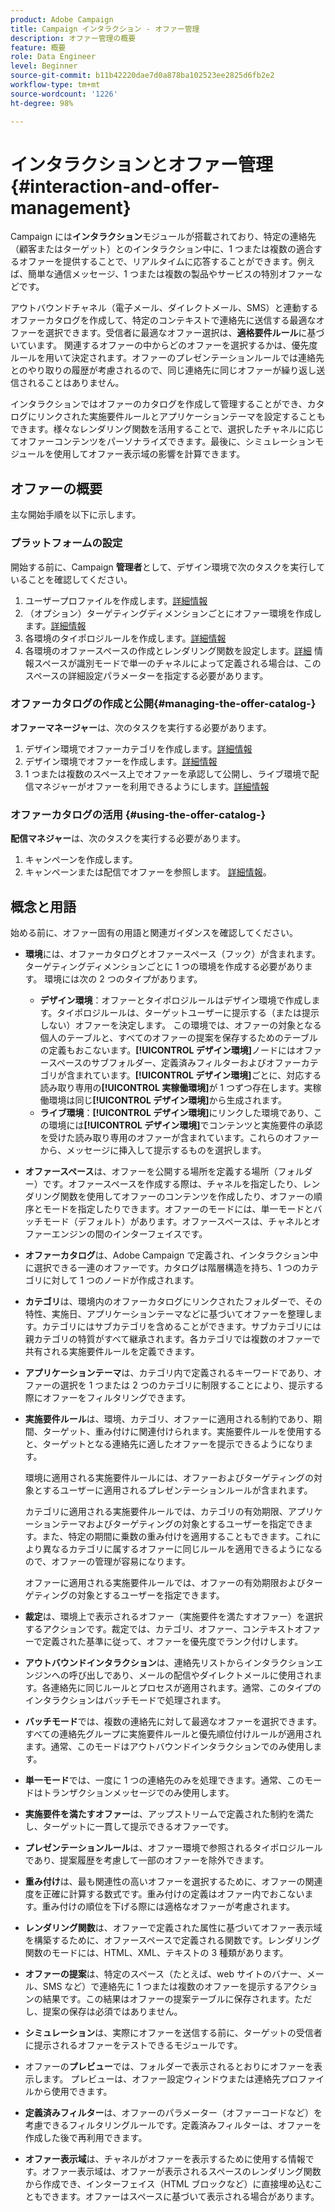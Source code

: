 ```yaml
---
product: Adobe Campaign
title: Campaign インタラクション - オファー管理
description: オファー管理の概要
feature: 概要
role: Data Engineer
level: Beginner
source-git-commit: b11b42220dae7d0a878ba102523ee2825d6fb2e2
workflow-type: tm+mt
source-wordcount: '1226'
ht-degree: 98%

---
```


# インタラクションとオファー管理{#interaction-and-offer-management}

Campaign には&#x200B;**インタラクション**&#x200B;モジュールが搭載されており、特定の連絡先（顧客またはターゲット）とのインタラクション中に、1 つまたは複数の適合するオファーを提供することで、リアルタイムに応答することができます。例えば、簡単な通信メッセージ、1 つまたは複数の製品やサービスの特別オファーなどです。

アウトバウンドチャネル（電子メール、ダイレクトメール、SMS）と連動するオファーカタログを作成して、特定のコンテキストで連絡先に送信する最適なオファーを選択できます。受信者に最適なオファー選択は、**適格要件ルール**&#x200B;に基づいています。 関連するオファーの中からどのオファーを選択するかは、優先度ルールを用いて決定されます。オファーのプレゼンテーションルールでは連絡先とのやり取りの履歴が考慮されるので、同じ連絡先に同じオファーが繰り返し送信されることはありません。

インタラクションではオファーのカタログを作成して管理することができ、カタログにリンクされた実施要件ルールとアプリケーションテーマを設定することもできます。様々なレンダリング関数を活用することで、選択したチャネルに応じてオファーコンテンツをパーソナライズできます。最後に、シミュレーションモジュールを使用してオファー表示域の影響を計算できます。

## オファーの概要

主な開始手順を以下に示します。

### プラットフォームの設定

開始する前に、Campaign **管理者**&#x200B;として、デザイン環境で次のタスクを実行していることを確認してください。

1. ユーザープロファイルを作成します。[詳細情報](interaction-operators.md)
1. （オプション）ターゲティングディメンションごとにオファー環境を作成します。[詳細情報](interaction-env.md)
1. 各環境のタイポロジルールを作成します。[詳細情報](interaction-offer.md#offer-presentation)
1. 各環境のオファースペースの作成とレンダリング関数を設定します。[詳細](interaction-offer-spaces.md)
情報スペースが識別モードで単一のチャネルによって定義される場合は、このスペースの詳細設定パラメーターを指定する必要があります。

### オファーカタログの作成と公開{#managing-the-offer-catalog-}

**オファーマネージャー**&#x200B;は、次のタスクを実行する必要があります。

1. デザイン環境でオファーカテゴリを作成します。[詳細情報](interaction-offer-catalog.md#creating-offer-categories)
1. デザイン環境でオファーを作成します。[詳細情報](interaction-offer.md)
1. 1 つまたは複数のスペース上でオファーを承認して公開し、ライブ環境で配信マネジャーがオファーを利用できるようにします。[詳細情報](interaction-offer.md#approve-offers)

### オファーカタログの活用 {#using-the-offer-catalog-}

**配信マネジャー**&#x200B;は、次のタスクを実行する必要があります。

1. キャンペーンを作成します。
1. キャンペーンまたは配信でオファーを参照します。 [詳細情報](interaction-send-offers.md)。


## 概念と用語

始める前に、オファー固有の用語と関連ガイダンスを確認してください。

* **環境**には、オファーカタログとオファースペース（フック）が含まれます。ターゲティングディメンションごとに 1 つの環境を作成する必要があります。
環境には次の 2 つのタイプがあります。

   * **デザイン環境**：オファーとタイポロジルールはデザイン環境で作成します。タイポロジルールは、ターゲットユーザーに提示する（または提示しない）オファーを決定します。 この環境では、オファーの対象となる個人のテーブルと、すべてのオファーの提案を保存するためのテーブルの定義もおこないます。**[!UICONTROL デザイン環境]**&#x200B;ノードにはオファースペースのサブフォルダー、定義済みフィルターおよびオファーカテゴリが含まれています。**[!UICONTROL デザイン環境]**&#x200B;ごとに、対応する読み取り専用の&#x200B;**[!UICONTROL 実稼働環境]**&#x200B;が 1 つずつ存在します。実稼働環境は同じ&#x200B;**[!UICONTROL デザイン環境]**&#x200B;から生成されます。
   * **ライブ環境**：**[!UICONTROL デザイン環境]**&#x200B;にリンクした環境であり、この環境には&#x200B;**[!UICONTROL デザイン環境]**&#x200B;でコンテンツと実施要件の承認を受けた読み取り専用のオファーが含まれています。これらのオファーから、メッセージに挿入して提示するものを選択します。

* **オファースペース**&#x200B;は、オファーを公開する場所を定義する場所（フォルダー）です。オファースペースを作成する際は、チャネルを指定したり、レンダリング関数を使用してオファーのコンテンツを作成したり、オファーの順序とモードを指定したりできます。オファーのモードには、単一モードとバッチモード（デフォルト）があります。オファースペースは、チャネルとオファーエンジンの間のインターフェイスです。
* **オファーカタログ**&#x200B;は、Adobe Campaign で定義され、インタラクション中に選択できる一連のオファーです。カタログは階層構造を持ち、1 つのカテゴリに対して 1 つのノードが作成されます。
* **カテゴリ**&#x200B;は、環境内のオファーカタログにリンクされたフォルダーで、その特性、実施日、アプリケーションテーマなどに基づいてオファーを整理します。カテゴリにはサブカテゴリを含めることができます。サブカテゴリには親カテゴリの特質がすべて継承されます。各カテゴリでは複数のオファーで共有される実施要件ルールを定義できます。
* **アプリケーションテーマ**&#x200B;は、カテゴリ内で定義されるキーワードであり、オファーの選択を 1 つまたは 2 つのカテゴリに制限することにより、提示する際にオファーをフィルタリングできます。
* **実施要件ルール**&#x200B;は、環境、カテゴリ、オファーに適用される制約であり、期間、ターゲット、重み付けに関連付けられます。実施要件ルールを使用すると、ターゲットとなる連絡先に適したオファーを提示できるようになります。

   環境に適用される実施要件ルールには、オファーおよびターゲティングの対象とするユーザーに適用されるプレゼンテーションルールが含まれます。

   カテゴリに適用される実施要件ルールでは、カテゴリの有効期限、アプリケーションテーマおよびターゲティングの対象とするユーザーを指定できます。また、特定の期間に乗数の重み付けを適用することもできます。これにより異なるカテゴリに属するオファーに同じルールを適用できるようになるので、オファーの管理が容易になります。

   オファーに適用される実施要件ルールでは、オファーの有効期限およびターゲティングの対象とするユーザーを指定できます。

* **裁定**&#x200B;は、環境上で表示されるオファー（実施要件を満たすオファー）を選択するアクションです。裁定では、カテゴリ、オファー、コンテキストオファーで定義された基準に従って、オファーを優先度でランク付けします。
* **アウトバウンドインタラクション**&#x200B;は、連絡先リストからインタラクションエンジンへの呼び出しであり、メールの配信やダイレクトメールに使用されます。各連絡先に同じルールとプロセスが適用されます。通常、このタイプのインタラクションはバッチモードで処理されます。
* **バッチモード**&#x200B;では、複数の連絡先に対して最適なオファーを選択できます。すべての連絡先グループに実施要件ルールと優先順位付けルールが適用されます。通常、このモードはアウトバウンドインタラクションでのみ使用します。
* **単一モード**&#x200B;では、一度に 1 つの連絡先のみを処理できます。通常、このモードはトランザクションメッセージでのみ使用します。
* **実施要件を満たすオファー**&#x200B;は、アップストリームで定義された制約を満たし、ターゲットに一貫して提示できるオファーです。
* **プレゼンテーションルール**&#x200B;は、オファー環境で参照されるタイポロジルールであり、提案履歴を考慮して一部のオファーを除外できます。
* **重み付け**&#x200B;は、最も関連性の高いオファーを選択するために、オファーの関連度を正確に計算する数式です。重み付けの定義はオファー内でおこないます。重み付けの順位を下げる際には適格なオファーが考慮されます。
* **レンダリング関数**&#x200B;は、オファーで定義された属性に基づいてオファー表示域を構築するために、オファースペースで定義される関数です。レンダリング関数のモードには、HTML、XML、テキストの 3 種類があります。
* **オファーの提案**&#x200B;は、特定のスペース（たとえば、web サイトのバナー、メール、SMS など）で連絡先に 1 つまたは複数のオファーを提示するアクションの結果です。この結果はオファーの提案テーブルに保存されます。ただし、提案の保存は必須ではありません。
* **シミュレーション**&#x200B;は、実際にオファーを送信する前に、ターゲットの受信者に提示されるオファーをテストできるモジュールです。
* オファーの&#x200B;**プレビュー**&#x200B;では、フォルダーで表示されるとおりにオファーを表示します。 プレビューは、オファー設定ウィンドウまたは連絡先プロファイルから使用できます。
* **定義済みフィルター**&#x200B;は、オファーのパラメーター（オファーコードなど）を考慮できるフィルタリングルールです。定義済みフィルターは、オファーを作成した後で再利用できます。
* **オファー表示域**&#x200B;は、チャネルがオファーを表示するために使用する情報です。オファー表示域は、オファーが表示されるスペースのレンダリング関数から作成でき、インターフェイス（HTML ブロックなど）に直接埋め込むこともできます。オファーはスペースに基づいて表示される場合があります。

